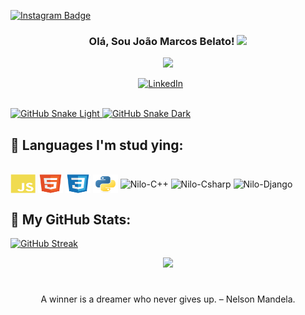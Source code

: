 [![Instagram Badge](https://img.shields.io/badge/-Instagram-e4405f?style=flat-square&logo=Instagram&logoColor=white)](https://instagram.com/joaomarcosbelato?igshid=YmMyMTA2M2Y=) <h3 align="center">
  Olá, Sou João Marcos Belato!
  <img src="https://media.giphy.com/media/hvRJCLFzcasrR4ia7z/giphy.gif" width="28">
</h3>

<!-- Typing SVG by DenverCoder1 - https://github.com/DenverCoder1/readme-typing-svg -->
<p align="center">
  <a href="https://github.com/DenverCoder1/readme-typing-svg"><img src="https://readme-typing-svg.demolab.com/?lines=CIENCIAS DA COMPUTAÇAO;Python,javascript,SQL...;back-end front-end;=Desenvolvedor%20Jr.&center=true&color=f75c7e&vCenter=true&size=22&pause=1000&width=575&duration=2500"></a>
</p>

<!-- Social icons section -->
<p align="center">
  <a href="https://www.linkedin.com/in/jo%C3%A3o-marcos-ven%C3%A2ncio-belato-568299245"><img width="32px" title="LinkedIn" src="https://i.imgur.com/Y9lbNqu.png"/></a>
  &#8287;&#8287;&#8287;&#8287;&#8287;
</p>
<br/>

<a href="https://github.com/Zo-Bro-23#gh-light-mode-only" align="center">
  <img alt="GitHub Snake Light" src="https://githubusercontent.zohan.tech/snk.svg?user=Zo-Bro-23&repo=Zo-Bro-23&branch=output&path=github-contribution-grid-snake.svg#gh-light-mode-only" />
</a>
<a href="https://github.com/Zo-Bro-23#gh-dark-mode-only" align="center">
  <img alt="GitHub Snake Dark" src="https://githubusercontent.zohan.tech/snk.svg?user=Zo-Bro-23&repo=Zo-Bro-23&branch=output&path=github-contribution-grid-snake-dark.svg#gh-dark-mode-only" />
</a>

## 🔨 Languages I'm stud ying:

<div style="display: inline_block"><br>
  <img align="center" alt="Nilo-Js" height="30" width="40" src="https://raw.githubusercontent.com/devicons/devicon/master/icons/javascript/javascript-plain.svg">
  <img align="center" alt="Nilo-HTML" height="30" width="40" src="https://raw.githubusercontent.com/devicons/devicon/master/icons/html5/html5-original.svg">
  <img align="center" alt="Nilo-CSS" height="30" width="40" src="https://raw.githubusercontent.com/devicons/devicon/master/icons/css3/css3-original.svg">
  <img align="center" alt="Nilo-Python" height="30" width="40" src="https://raw.githubusercontent.com/devicons/devicon/master/icons/python/python-original.svg">
  <img align="center" alt="Nilo-C++" height="30" width="40" src="https://cdn.jsdelivr.net/gh/devicons/devicon/icons/cplusplus/cplusplus-original.svg">
  <img align="center" alt="Nilo-Csharp" height="30" width="40" src="https://cdn.jsdelivr.net/gh/devicons/devicon/icons/c/c-original.svg">
  <img align="center" alt="Nilo-Django" height="30" width="40" src="https://cdn.jsdelivr.net/gh/devicons/devicon/icons/django/django-plain.svg">
</div>

## 🏅 My GitHub Stats:

[![GitHub Streak](https://streak-stats.demolab.com?user=joaomarcosbelato&theme=dark)](https://git.io/streak-stats)
 </div>

 <div align="center">
 <img height="180em" src="https://github-readme-stats.vercel.app/api?username=joaomarcosbelato&show_icons=true&&count_private=true&include_all_commits=true&theme=dark" />

 #
 <div align="center">
 A winner is a dreamer who never gives up. – Nelson Mandela.
 </div>
